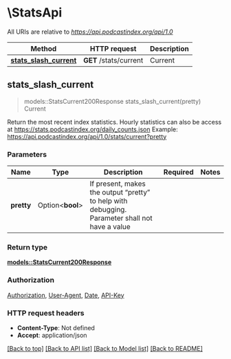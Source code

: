 # \StatsApi

All URIs are relative to *https://api.podcastindex.org/api/1.0*

Method | HTTP request | Description
------------- | ------------- | -------------
[**stats_slash_current**](StatsApi.md#stats_slash_current) | **GET** /stats/current | Current



## stats_slash_current

> models::StatsCurrent200Response stats_slash_current(pretty)
Current

Return the most recent index statistics.   Hourly statistics can also be access at https://stats.podcastindex.org/daily_counts.json   Example: https://api.podcastindex.org/api/1.0/stats/current?pretty 

### Parameters


Name | Type | Description  | Required | Notes
------------- | ------------- | ------------- | ------------- | -------------
**pretty** | Option<**bool**> | If present, makes the output “pretty” to help with debugging.   Parameter shall not have a value  |  |

### Return type

[**models::StatsCurrent200Response**](stats_current_200_response.md)

### Authorization

[Authorization](../README.md#Authorization), [User-Agent](../README.md#User-Agent), [Date](../README.md#Date), [API-Key](../README.md#API-Key)

### HTTP request headers

- **Content-Type**: Not defined
- **Accept**: application/json

[[Back to top]](#) [[Back to API list]](../README.md#documentation-for-api-endpoints) [[Back to Model list]](../README.md#documentation-for-models) [[Back to README]](../README.md)

